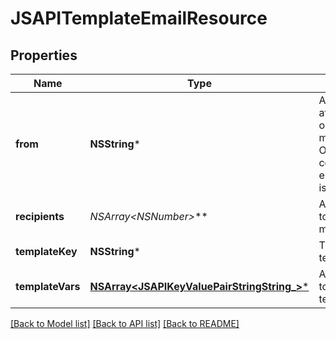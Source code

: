 # JSAPITemplateEmailResource

## Properties
Name | Type | Description | Notes
------------ | ------------- | ------------- | -------------
**from** | **NSString*** | Address to attribute the outgoing message to. Optional if the config email.out_address is set. | [optional] 
**recipients** | **NSArray&lt;NSNumber*&gt;*** | A list of user ids to send the message to. | 
**templateKey** | **NSString*** | The key for the template | 
**templateVars** | [**NSArray&lt;JSAPIKeyValuePairStringString_&gt;***](JSAPIKeyValuePairStringString_.md) | A list of variables to fill in the template | [optional] 

[[Back to Model list]](../README.md#documentation-for-models) [[Back to API list]](../README.md#documentation-for-api-endpoints) [[Back to README]](../README.md)



